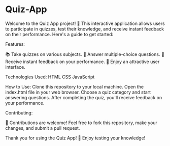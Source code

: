 # Quiz-App
Welcome to the Quiz App project! 🎉 This interactive application allows users to participate in quizzes, test their knowledge, and receive instant feedback on their performance. Here's a guide to get started:

Features:

📚 Take quizzes on various subjects.
🧠 Answer multiple-choice questions.
📝 Receive instant feedback on your performance.
🎨 Enjoy an attractive user interface.

Technologies Used:
HTML
CSS
JavaScript

How to Use:
Clone this repository to your local machine.
Open the index.html file in your web browser.
Choose a quiz category and start answering questions.
After completing the quiz, you'll receive feedback on your performance.

Contributing:

🌟 Contributions are welcome! Feel free to fork this repository, make your changes, and submit a pull request.

Thank you for using the Quiz App! 🚀 Enjoy testing your knowledge!
